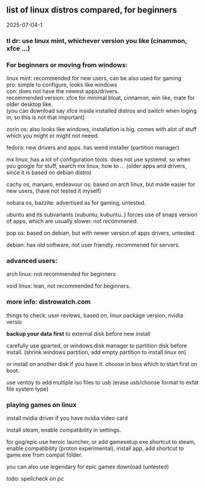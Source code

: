 
## list of linux distros compared, for beginners

2025-07-04-1

### tl dr: use linux mint, whichever version you like (cinammon, xfce ...)

### For beginners or moving from windows:

linux mint: recommended for new users, can be also used for gaming  
pro: simple to configure, looks like windows  
con: does not have the newest apps/drivers.  
recommended version: xfce for minimal bloat, cinnamon, win like, mate for older desktop like.  
(you can download say xfce inside installed distros and switch when loging in, so this is not that important)  

zorin os: also looks like windows, installation is big, comes with alot of stuff which you might or might not neeed.

fedora: new drivers and apps. has weird installer (partition manager)

mx linux: has a lot of configuration tools. does not use systemd, so when you google for stuff, search mx linux, how to ... (older apps and drivers, since it is based on debian distro)

cachy os, manjaro, endeavour os: based on arch linux, but made easier for new users, (have not tested it myself)

nobara os, bazzite: advertised as for gaming, untested.

ubuntu and its subvariants (xubuntu, kubuntu..) forces use of snaps version of apps, which are usually slower. not recommened.

pop os: based on debian, but with newer version of apps drivers, untested.

debian: has old software, not user friendly. recommened for servers.

### advanced users: 

arch linux: not recommended for beginners

void linux: lean, not recommended for beginners.

### more info: distrowatch.com

things to check: user reviews, based on, linux package version, nvidia versio

__backup your data first__ to external disk before new install

carefully use gparted, or windows disk manager to partition disk before install. (shrink windows partition, add empty partition to install linux on)

or install on another disk if you have it. choose in bios which to start first on boot.

use ventoy to add multiple iso files to usb (erase usb/choose format to exfat file system type)

### playing games on linux

install nvidia driver if you have nvidia video card 

install steam, enable compatibility in settings.

for gog/epic use heroic launcher, or add gamesetup.exe shortcut to steam, enable compatibility (proton experimental), install app, add shortcut to game.exe from compat folder.

you can also use legendary for epic games download (untested)


todo: spellcheck on pc


